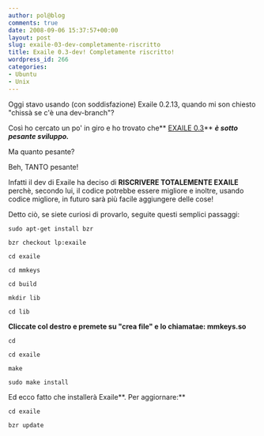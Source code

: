 ```yaml
---
author: pol@blog
comments: true
date: 2008-09-06 15:37:57+00:00
layout: post
slug: exaile-03-dev-completamente-riscritto
title: Exaile 0.3-dev! Completamente riscritto!
wordpress_id: 266
categories:
- Ubuntu
- Unix
---
```


Oggi stavo usando (con soddisfazione) Exaile 0.2.13, quando mi son chiesto "chissà se c'è una dev-branch"?

Così ho cercato un po' in giro e ho trovato che** [EXAILE 0.3](http://www.exaile.org/)** **_è sotto pesante sviluppo._**

Ma quanto pesante?

Beh, TANTO pesante!

Infatti il dev di Exaile ha deciso di **RISCRIVERE TOTALEMENTE EXAILE** perchè, secondo lui, il codice potrebbe essere migliore e inoltre, usando codice migliore, in futuro sarà più facile aggiungere delle cose!

Detto ciò, se siete curiosi di provarlo, seguite questi semplici passaggi:


`sudo apt-get install bzr`




`bzr checkout lp:exaile`




`cd exaile`




`cd mmkeys`




`cd build`




`mkdir lib`




`cd lib`



**Cliccate col destro e premete su "crea file" e lo chiamatae: mmkeys.so**


`cd`




`cd exaile`




`make`




`sudo make install`



Ed ecco fatto che installerà Exaile**. Per aggiornare:**


`cd exaile`




`bzr update`
